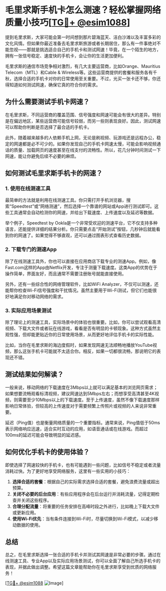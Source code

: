 # 毛里求斯手机卡怎么测速？轻松掌握网络质量小技巧[[TG💪+ @esim1088](https://t.me/s/esim1088)]

提到毛里求斯，大家可能会第一时间想到那片碧海蓝天、洁白沙滩以及丰富多彩的文化风情。但如果你最近准备去毛里求斯旅游或者长期居住，那么有一件事绝对不能忽视——那就是挑选适合自己的手机卡和测试网速！毕竟，在一个陌生的地方，拥有一张信号稳定、速度快的手机卡，会让你的生活更加便利。

毛里求斯的通信市场竞争相对激烈，有几大主要运营商，比如Orange、Mauritius Telecom（MTL）和Cable & Wireless等。这些运营商提供的套餐和服务各有千秋，选择合适的手机卡对你的日常使用至关重要。不过，光买一张卡还不够，你还得知道如何测试网速，确保它真的符合你的需求。

## 为什么需要测试手机卡网速？

在毛里求斯，不同运营商的覆盖范围、信号强度和网速可能会有很大的差异。特别是在偏远地区，某些运营商可能信号较弱，而另一些则表现良好。因此，测试网速可以帮助你判断是否选择了最合适的手机卡。

此外，随着越来越多的人依赖手机上网，无论是刷视频、玩游戏还是远程办公，稳定的网速都是必不可少的。如果你发现自己的手机卡网速太慢，可能会影响视频通话的质量、加载网页的速度甚至在线支付的流畅性。所以，花几分钟时间测试一下网速，能让你避免后续不必要的麻烦。

## 如何测试毛里求斯手机卡的网速？

### 1. 使用在线测速工具

最简单的方法就是利用在线测速工具。你只需打开手机浏览器，搜索“Speedtest”或“网络测速”，然后选择一个靠谱的网站或App进行测试即可。这些工具通常会自动检测你的网速，并给出下载速度、上传速度以及延迟等数据。

举个例子，Speedtest by Ookla是一个非常受欢迎的测速平台，它不仅支持多种语言，还能提供详细的结果分析。你只需要点击“开始测试”按钮，几秒钟后就能看到你的网速了。如果觉得不够直观，还可以通过图表形式查看历史数据。

### 2. 下载专门的测速App

除了在线测速工具外，你也可以直接在应用商店下载专业的测速App。例如，像Fast.com这样的App由Netflix开发，专注于测量下载速度。这类App的优势在于操作简单，界面友好，而且通常不需要注册账号就能直接使用。

另外，还有一些综合性的网络管理软件，比如WiFi Analyzer，不仅可以测速，还能帮你检查Wi-Fi信号强度和干扰情况。虽然主要用于Wi-Fi测试，但它们也能很好地满足你对移动网络的需求。

### 3. 实际应用场景测试

除了理论上的测速工具，实际场景中的体验也很重要。比如，你可以尝试观看高清视频、下载大文件或者玩在线游戏，看看是否有明显的卡顿现象。这种方式虽然主观性强，但却能更贴近你的日常使用场景，从而更好地评估手机卡的实际性能。

比如，当你在毛里求斯的海边度假时，如果发现网速无法顺畅地播放YouTube视频，那么这张手机卡可能就不太适合你。相反，如果一切都很流畅，那说明它的表现还不错。

## 测试结果如何解读？

一般来说，移动网络的下载速度在3Mbps以上就可以满足基本的浏览网页需求；如果想要流畅观看标清视频，建议网速达到5Mbps左右；而想享受高清甚至4K视频，则需要至少10Mbps以上的下载速度。至于上传速度，虽然不像下载速度那样影响日常体验，但较高的上传速度对于需要频繁上传照片或视频的人来说非常重要。

延迟（Ping值）也是衡量网络质量的一个重要指标。通常来说，Ping值低于50ms表示网络响应迅速，适合实时互动的应用，如语音通话或在线游戏。而超过100ms的延迟可能会导致明显的延迟感。

## 如何优化手机卡的使用体验？

即使选择了网速较快的手机卡，也有可能遇到一些问题，比如信号不稳定或者流量消耗过快。为了更好地享受网络服务，这里有一些实用的小技巧：

1. **选择合适的套餐**：根据自己的实际需求选择合适的套餐，避免浪费流量或超出预算。
2. **关闭不必要的后台应用**：有些应用程序会在后台运行并消耗流量，记得定期检查并关闭这些程序。
3. **合理分配流量**：将重要的任务安排在高峰时段之外进行，比如晚上下载大文件或更新应用。
4. **使用Wi-Fi优先**：当有条件连接到Wi-Fi时，尽量切换到Wi-Fi模式，以减少移动数据的使用。

## 总结

总之，在毛里求斯选择一张合适的手机卡并测试其网速是非常必要的步骤。通过在线测速工具、专业App以及实际应用场景测试，你可以全面了解自己所选手机卡的表现，并据此做出调整。希望这篇文章能帮助你在毛里求斯享受到优质的网络服务！

[[TG💪+ @esim1088](https://t.me/s/esim1088) ![Image](https://i.postimg.cc/4NQfJmqS/Snipaste-2025-05-13-00-14-12.png)]